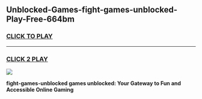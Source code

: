 
## Unblocked-Games-fight-games-unblocked-Play-Free-664bm
<h3>
<a href="https://premium76.site?title=fight-games-unblocked&ref=19M">CLICK TO PLAY</a></h3>
<hr>

<h3>
<a href="https://premium76.site?title=fight-games-unblocked&ref=19M">CLICK 2 PLAY</a>
  
</h3>

<a href="https://premium76.site?title=fight-games-unblocked&ref=19M"><img src="https://clearcache.store/games.png"></a>


**fight-games-unblocked games unblocked: Your Gateway to Fun and Accessible Online Gaming**

